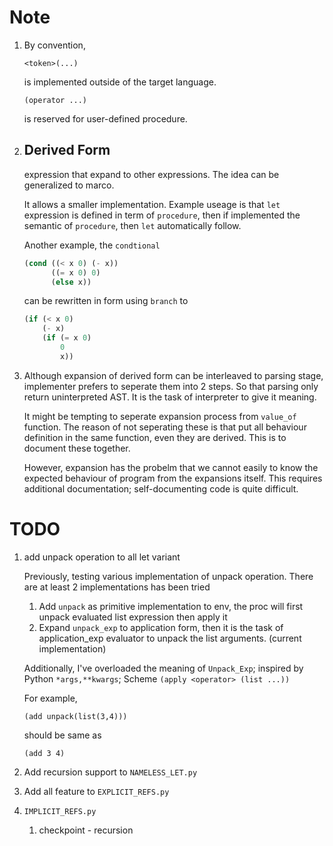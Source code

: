 # Note
1. By convention,
   ```
   <token>(...)
   ```
   is implemented outside of the target language.
   ```
   (operator ...)
   ```
   is reserved for user-defined procedure.
2. Derived Form 
   --- 
   expression that expand to other expressions. The idea can be generalized to marco.
   
   It allows a smaller implementation. Example useage is that `let` expression is defined in term of `procedure`, then if implemented the semantic of `procedure`, then `let` automatically follow. 
   
   Another example, the `condtional` 
    ```scheme
    (cond ((< x 0) (- x))
          ((= x 0) 0)
          (else x))
    ```
    can be rewritten in form using `branch` to
    ```scheme
    (if (< x 0)
        (- x)
        (if (= x 0)
            0
            x))
    ```
3. Although expansion of derived form can be interleaved to parsing stage, implementer prefers to seperate them into 2 steps. So that parsing only return uninterpreted AST. It is the task of interpreter to give it meaning. 
  
    It might be tempting to seperate expansion process from `value_of` function. The reason of not seperating these is that put all behaviour definition in the same function, even they are derived. This is to document these together.
    
    However, expansion has the probelm that we cannot easily to know the expected behaviour of program from the expansions itself. This requires additional documentation; self-documenting code is quite difficult.
# TODO
1. add unpack operation to all let variant
   
   Previously, testing various implementation of unpack operation. There are at least 2 implementations has been tried
   1. Add `unpack` as primitive implementation to env, the proc will first unpack evaluated list expression then apply it
   2. Expand `unpack_exp` to application form, then it is the task of application_exp evaluator to unpack the list arguments. (current implementation)
   
   Additionally, I've overloaded the meaning of `Unpack_Exp`; inspired by Python `*args,**kwargs`; Scheme `(apply <operator> (list ...))`

   For example,
   ```
   (add unpack(list(3,4)))
   ```
   should be same as
   ```
   (add 3 4)
   ```
2. Add recursion support to `NAMELESS_LET.py`
3. Add all feature to `EXPLICIT_REFS.py`
4. `IMPLICIT_REFS.py`
   1. checkpoint - recursion